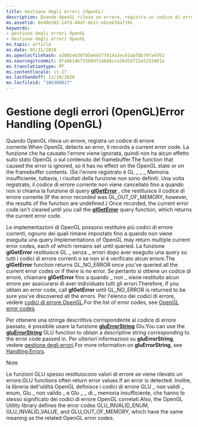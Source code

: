 ```yaml
---
title: Gestione degli errori (OpenGL)
description: Quando OpenGL rileva un errore, registra un codice di errore corrente.
ms.assetid: 8e40e382-14fd-44df-8e1c-ebceb34af19c
keywords:
- gestione degli errori OpenGL
- Gestione degli errori OpenGL
ms.topic: article
ms.date: 05/31/2018
ms.openlocfilehash: a2005eb38f85e6e57f814a3ec61abf8b76fa4761
ms.sourcegitcommit: 8fa6614b715bddf14648cce36d2df22e5232801a
ms.translationtype: MT
ms.contentlocale: it-IT
ms.lasthandoff: 12/10/2020
ms.locfileid: "106300827"
---
```

# <a name="error-handling-opengl"></a><span data-ttu-id="6e279-105">Gestione degli errori (OpenGL)</span><span class="sxs-lookup"><span data-stu-id="6e279-105">Error Handling (OpenGL)</span></span>

<span data-ttu-id="6e279-106">Quando OpenGL rileva un errore, registra un codice di errore corrente.</span><span class="sxs-lookup"><span data-stu-id="6e279-106">When OpenGL detects an error, it records a current error code.</span></span> <span data-ttu-id="6e279-107">La funzione che ha causato l'errore viene ignorata, quindi non ha alcun effetto sullo stato OpenGL o sul contenuto del framebuffer.</span><span class="sxs-lookup"><span data-stu-id="6e279-107">The function that caused the error is ignored, so it has no effect on the OpenGL state or on the framebuffer contents.</span></span> <span data-ttu-id="6e279-108">(Se l'errore registrato è GL \_ \_ \_ Memoria insufficiente, tuttavia, i risultati della funzione non sono definiti. Una volta registrato, il codice di errore corrente non viene cancellato fino a quando non si chiama la funzione di query [**glGetError**](glgeterror.md) , che restituisce il codice di errore corrente.</span><span class="sxs-lookup"><span data-stu-id="6e279-108">(If the error recorded was GL\_OUT\_OF\_MEMORY, however, the results of the function are undefined.) Once recorded, the current error code isn't cleared until you call the [**glGetError**](glgeterror.md) query function, which returns the current error code.</span></span>

<span data-ttu-id="6e279-109">Le implementazioni di OpenGL possono restituire più codici di errore correnti, ognuno dei quali rimane impostato fino a quando non viene eseguita una query.</span><span class="sxs-lookup"><span data-stu-id="6e279-109">Implementations of OpenGL may return multiple current error codes, each of which remains set until queried.</span></span> <span data-ttu-id="6e279-110">La funzione **glGetError** restituisce GL \_ senza \_ errori dopo aver eseguito una query su tutti i codici di errore correnti o se non si è verificato alcun errore.</span><span class="sxs-lookup"><span data-stu-id="6e279-110">The **glGetError** function returns GL\_NO\_ERROR once you've queried all the current error codes or if there is no error.</span></span> <span data-ttu-id="6e279-111">Se pertanto si ottiene un codice di errore, chiamare **glGetError** fino a quando \_ non \_ viene restituito alcun errore per assicurarsi di aver individuato tutti gli errori.</span><span class="sxs-lookup"><span data-stu-id="6e279-111">Therefore, if you obtain an error code, call **glGetError** until GL\_NO\_ERROR is returned to be sure you've discovered all the errors.</span></span> <span data-ttu-id="6e279-112">Per l'elenco dei codici di errore, vedere [codici di errore OpenGL](opengl-error-codes.md).</span><span class="sxs-lookup"><span data-stu-id="6e279-112">For the list of error codes, see [OpenGL error codes](opengl-error-codes.md).</span></span>

<span data-ttu-id="6e279-113">Per ottenere una stringa descrittiva corrispondente al codice di errore passato, è possibile usare la funzione [**gluErrorString**](gluerrorstring.md) Glu.</span><span class="sxs-lookup"><span data-stu-id="6e279-113">You can use the [**gluErrorString**](gluerrorstring.md) GLU function to obtain a descriptive string corresponding to the error code passed in.</span></span> <span data-ttu-id="6e279-114">Per ulteriori informazioni su **gluErrorString**, vedere [gestione degli errori](handling-errors.md).</span><span class="sxs-lookup"><span data-stu-id="6e279-114">For more information on **gluErrorString**, see [Handling Errors](handling-errors.md).</span></span>

> [!Note]  
> <span data-ttu-id="6e279-115">Le funzioni GLU spesso restituiscono valori di errore se viene rilevato un errore.</span><span class="sxs-lookup"><span data-stu-id="6e279-115">GLU functions often return error values if an error is detected.</span></span> <span data-ttu-id="6e279-116">Inoltre, la libreria dell'utilità OpenGL definisce i codici di errore GLU \_ non validi \_ enum, Glu \_ non valido \_ e Glu \_ \_ di \_ memoria insufficiente, che hanno lo stesso significato dei codici di errore OpenGL correlati.</span><span class="sxs-lookup"><span data-stu-id="6e279-116">Also, the OpenGL Utility library defines the error codes GLU\_INVALID\_ENUM, GLU\_INVALID\_VALUE, and GLU\_OUT\_OF\_MEMORY, which have the same meaning as the related OpenGL error codes.</span></span>

 

 

 




